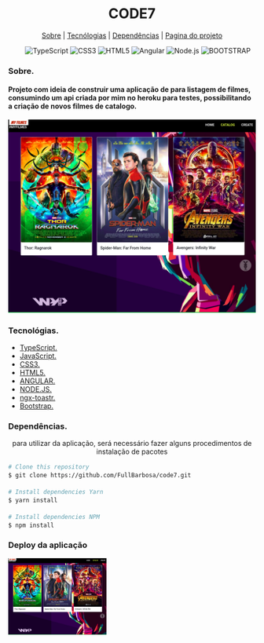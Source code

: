 <div>
  <h1 align="center">CODE7</h1>
  
  <div align="center">

  <a href="#sobre">Sobre</a> 
    |
  <a href="#tecnologias">Tecnólogias</a>
    |
  <a href="#dependencias">Dependências</a>
    |
  <a href="#Projeto">Pagina do projeto</a>

  </div>
</div>

<div >
<ul align="center">
  <img src="https://img.shields.io/badge/TypeScript-007ACC?style=for-the-badge&logo=typescript&logoColor=white"
        alt="TypeScript">
  <img src="https://img.shields.io/badge/CSS3-1572B6?style=for-the-badge&logo=css3&logoColor=white" alt="CSS3">
  <img src="https://img.shields.io/badge/HTML5-E34F26?style=for-the-badge&logo=html5&logoColor=white" alt="HTML5">
  <img src="https://img.shields.io/badge/Angular-DD0031?style=for-the-badge&logo=angular&logoColor=white" alt="Angular">
  <img src="https://img.shields.io/badge/Node.js-43853D?style=for-the-badge&logo=node.js&logoColor=white"
  alt="Node.js">
  <img src="https://img.shields.io/badge/Bootstrap-563D7C?style=for-the-badge&logo=bootstrap&logoColor=white"
  alt="BOOTSTRAP">
</ul>

</div>


<div>
  <h3>Sobre.</h3>
  <h4 id="sobre" > Projeto com ideia de construir uma aplicação de para listagem de filmes, consumindo um api criada por mim no heroku para testes, possibilitando a criação de novos filmes de catalogo. </h4>

  <img src="./src/assets/img/myfilmes.png" alt="png">
 
  
</div>


<div id="tecnologias">
  <h3>Tecnológias.</h3>
  <ul>
      <li>
      <a href="https://www.typescriptlang.org/">TypeScript.
      </a>
    </li>
    <li>
      <a href="https://developer.mozilla.org/pt-BR/docs/Web/JavaScript">JavaScript.
      </a>
    </li>
    <li>
      <a href="https://developer.mozilla.org/pt-BR/docs/Web/CSS">CSS3.
      </a>
    </li>
    <li>
      <a href="https://developer.mozilla.org/pt-BR/docs/Web/HTML/HTML5">HTML5.
      </a>
    </li>
    <li>
      <a href="https://angular.io/">ANGULAR.
      </a>
    </li>
    <li>
      <a href="https://nodejs.org/pt-br/docs/">
        NODE.JS.
      </a>
    </li>
    <li>
      <a href="https://www.npmjs.com/package/ngx-toastr">
       ngx-toastr.
      </a>
    </li>
    <li>
      <a href="https://getbootstrap.com/">
        Bootstrap.
      </a>
    </li>

  </ul>
  
</div>

<div id="dependencias">
  <h3>Dependências.</h3>
    <p align="center">
      para utilizar da aplicação, será necessário fazer alguns procedimentos de instalação de pacotes
    </p>

```bash
# Clone this repository
$ git clone https://github.com/FullBarbosa/code7.git

# Install dependencies Yarn
$ yarn install

# Install dependencies NPM
$ npm install 

```
</div>

<h3>Deploy da aplicação</h3>  
    <a href="https://code7-2vsm5bdka-fullbarbosa.vercel.app/home">
    <img width="200px" src="./src/assets/img/myfilmes.png" alt="Imagem de pagina web">
    </a>
